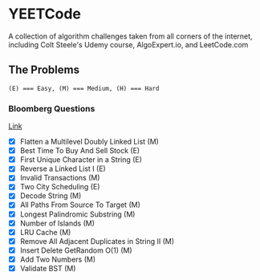 # YEETCode

A collection of algorithm challenges taken from all corners of the internet, including Colt Steele's Udemy course, AlgoExpert.io, and LeetCode.com

## The Problems

`(E) === Easy, (M) === Medium, (H) === Hard`

### Bloomberg Questions

[Link](https://docs.google.com/spreadsheets/d/1U4Ighqvei8gMR90VS9iNTlQmtGOzqvGc3rm-LaHbAco/htmlview#gid=0)

- [x] Flatten a Multilevel Doubly Linked List (M)
- [x] Best Time To Buy And Sell Stock (E)
- [x] First Unique Character in a String (E)
- [x] Reverse a Linked List I (E)
- [x] Invalid Transactions (M)
- [x] Two City Scheduling (E)
- [x] Decode String (M)
- [x] All Paths From Source To Target (M)
- [x] Longest Palindromic Substring (M)
- [x] Number of Islands (M)
- [x] LRU Cache (M)
- [x] Remove All Adjacent Duplicates in String II (M)
- [x] Insert Delete GetRandom O(1) (M)
- [x] Add Two Numbers (M)
- [x] Validate BST (M)
